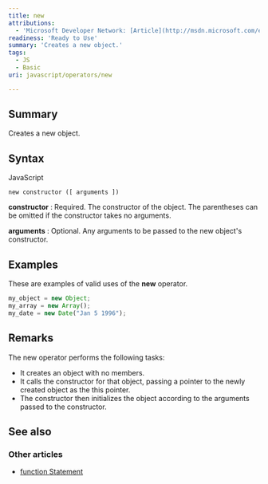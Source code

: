 ```yaml
---
title: new
attributions:
  - 'Microsoft Developer Network: [Article](http://msdn.microsoft.com/en-us/library/ie/ec3z6dcc(v=vs.94).aspx)'
readiness: 'Ready to Use'
summary: 'Creates a new object.'
tags:
  - JS
  - Basic
uri: javascript/operators/new

---
```

## Summary

Creates a new object.

## Syntax

<span class="language">JavaScript</span>

    new constructor ([ arguments ])

**constructor**
:   Required. The constructor of the object. The parentheses can be omitted if the constructor takes no arguments.

**arguments**
:   Optional. Any arguments to be passed to the new object's constructor.

## Examples

These are examples of valid uses of the **new** operator.

``` js
my_object = new Object;
my_array = new Array();
my_date = new Date("Jan 5 1996");
```

## Remarks

The new operator performs the following tasks:

-   It creates an object with no members.
-   It calls the constructor for that object, passing a pointer to the newly created object as the this pointer.
-   The constructor then initializes the object according to the arguments passed to the constructor.

## See also

### Other articles

-   [function Statement](/javascript/statements/function)

